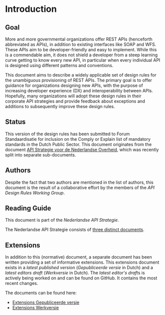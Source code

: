 # Introduction

## Goal

More and more governmental organizations offer REST APIs (henceforth abbreviated as APIs), in addition to existing interfaces like SOAP and WFS. These APIs aim to be developer-friendly and easy to implement. While this is a commendable aim, it does not shield a developer from a steep learning curve getting to know every new API, in particular when every individual API is designed using different patterns and conventions.

This document aims to describe a widely applicable set of design rules for the unambiguous provisioning of REST APIs. The primary goal is to offer guidance for organizations designing new APIs, with the purpose of increasing developer experience (DX) and interoperability between APIs. Hopefully, many organizations will adopt these design rules in their corporate API strategies and provide feedback about exceptions and additions to subsequently improve these design rules.

## Status

This version of the design rules has been submitted to Forum Standaardisatie for inclusion on the Comply or Explain list of mandatory standards in the Dutch Public Sector. This document originates from the document [API Strategie voor de Nederlandse Overheid](https://docs.geostandaarden.nl/api/vv-hr-API-Strategie-20190715/), which was recently split into separate sub-documents.

## Authors

Despite the fact that two authors are mentioned in the list of authors, this document is the result of a collaborative effort by the members of the *API Design Rules Working Group*.

## Reading Guide

This document is part of the *Nederlandse API Strategie*.

The Nederlandse API Strategie consists of [three distinct documents](https://www.geonovum.nl/themas/kennisplatform-apis#APIStrategie).

## Extensions

In addition to this (normative) document, a separate document has been written providing a set of informative extensions. This extensions document exists in a *latest published version* (*Gepubliceerde versie* in Dutch) and a *latest editors draft* (*Werkversie* in Dutch). The *latest editor's draft*s is actively being worked on and can be found on GitHub. It contains the most recent changes.

The documents can be found here:

* [Extensions Gepubliceerde versie](https://docs.geostandaarden.nl/api/API-Strategie-ext/)  
* [Extensions Werkversie](https://geonovum.github.io/KP-APIs/API-strategie-extensies/)
